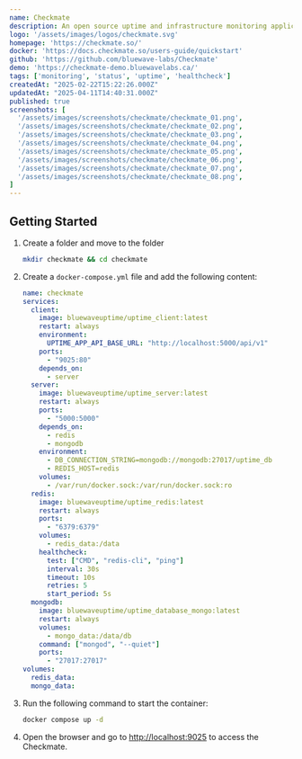 ```yaml
---
name: Checkmate
description: An open source uptime and infrastructure monitoring application
logo: '/assets/images/logos/checkmate.svg'
homepage: 'https://checkmate.so/'
docker: 'https://docs.checkmate.so/users-guide/quickstart'
github: 'https://github.com/bluewave-labs/Checkmate'
demo: 'https://checkmate-demo.bluewavelabs.ca/'
tags: ['monitoring', 'status', 'uptime', 'healthcheck']
createdAt: "2025-02-22T15:22:26.000Z"
updatedAt: "2025-04-11T14:40:31.000Z"
published: true
screenshots: [
  '/assets/images/screenshots/checkmate/checkmate_01.png',
  '/assets/images/screenshots/checkmate/checkmate_02.png',
  '/assets/images/screenshots/checkmate/checkmate_03.png',
  '/assets/images/screenshots/checkmate/checkmate_04.png',
  '/assets/images/screenshots/checkmate/checkmate_05.png',
  '/assets/images/screenshots/checkmate/checkmate_06.png',
  '/assets/images/screenshots/checkmate/checkmate_07.png',
  '/assets/images/screenshots/checkmate/checkmate_08.png',
]
---
```


## Getting Started

1. Create a folder and move to the folder
    ```bash
    mkdir checkmate && cd checkmate
    ```
2. Create a `docker-compose.yml` file and add the following content:
    ```yaml
    name: checkmate
    services:
      client:
        image: bluewaveuptime/uptime_client:latest
        restart: always
        environment:
          UPTIME_APP_API_BASE_URL: "http://localhost:5000/api/v1"
        ports:
          - "9025:80"
        depends_on:
          - server
      server:
        image: bluewaveuptime/uptime_server:latest
        restart: always
        ports:
          - "5000:5000"
        depends_on:
          - redis
          - mongodb
        environment:
          - DB_CONNECTION_STRING=mongodb://mongodb:27017/uptime_db
          - REDIS_HOST=redis
        volumes:
          - /var/run/docker.sock:/var/run/docker.sock:ro
      redis:
        image: bluewaveuptime/uptime_redis:latest
        restart: always
        ports:
          - "6379:6379"
        volumes:
          - redis_data:/data
        healthcheck:
          test: ["CMD", "redis-cli", "ping"]
          interval: 30s
          timeout: 10s
          retries: 5
          start_period: 5s
      mongodb:
        image: bluewaveuptime/uptime_database_mongo:latest
        restart: always
        volumes:
          - mongo_data:/data/db
        command: ["mongod", "--quiet"]
        ports:
          - "27017:27017"
    volumes:
      redis_data:
      mongo_data:

    ```
3. Run the following command to start the container:
    ```bash
    docker compose up -d
    ```
4. Open the browser and go to [http://localhost:9025](http://localhost:9025) to access the Checkmate.
